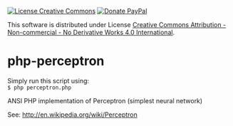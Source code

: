 [![License Creative Commons](https://i.creativecommons.org/l/by-nc-nd/4.0/88x31.png)](http://creativecommons.org/licenses/by-nc-nd/4.0/) [![Donate PayPal](https://img.shields.io/badge/Donate%20PayPal-1%24-blue.svg)](https://paypal.me/vpervenditti/1)

This software is distributed under License [Creative Commons Attribution - Non-commercial - No Derivative Works 4.0 International](http://creativecommons.org/licenses/by-nc-nd/4.0/).
# php-perceptron
Simply run this script using:  
  `$ php perceptron.php`
  
ANSI PHP implementation of Perceptron (simplest neural network)

See: http://en.wikipedia.org/wiki/Perceptron
